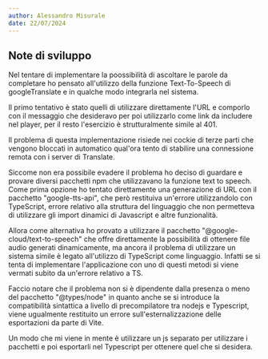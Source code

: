 ```yaml
---
author: Alessandro Misurale
date: 22/07/2024
---
```



## Note di sviluppo

Nel tentare di implementare la poossibilità di ascoltare le parole da completare ho pensato all'utilizzo della
funzione Text-To-Speech di googleTranslate e in qualche modo integrarla nel sistema.

Il primo tentativo è stato quelli di utilizzare direttamente l'URL e comporlo con il messaggio che desideravo per poi
utilizzarlo come link da includere nel player, per il resto l'esercizio è strutturalmente simile al 401.

Il problema di questa implementazione risiede nei cockie di terze parti che vengono bloccati in automatico qual'ora tento di stabilire una connessione remota con i server di Translate.

Siccome non era possibile evadere il problema ho deciso di guardare e provare diversi pacchetti npm che utilizzavano
la funzione text to speech. Come prima opzione ho tentato direttamente una generazione di URL con il pacchetto "google-tts-api", che però restituiva un'errore utilizzandolo con TypeScript, errore relativo alla struttura del 
linguaggio che non permetteva di utilizzare gli import dinamici di Javascript e altre funzionalità.

Allora come alternativa ho provato a utilizzare il pacchetto "@google-cloud/text-to-speech" che offre direttamente la 
possibilità di ottenere file audio generati dinamicamente, ma ancora il problema di utilizzare un sistema simile è legato all'utilizzo di TypeScript come linguaggio. Infatti se si tenta di implementare l'applicazione con uno di 
questi metodi si viene vermati subito da un'errore relativo a TS.

Faccio notare che il problema non si è dipendente dalla presenza o meno del pacchetto "@types/node" in quanto anche se si introduce la compatibilità sintattica a livello di precompilatore tra nodejs e Typescript, viene ugualmente 
restituito un errore sull'esternalizzazione delle esportazioni da parte di Vite.

Un modo che mi viene in mente è utilizzare un js separato per utilizzare i pacchetti e poi esportarli nel Typescript per ottenere quel che si desidera.

